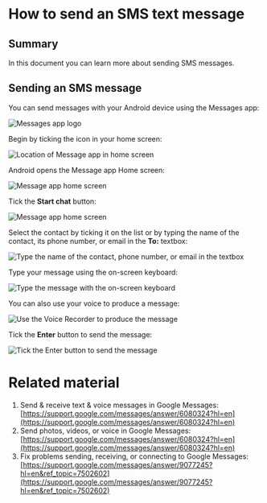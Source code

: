 # How to send an SMS text message

## Summary

In this document you can learn more about sending SMS messages.

## Sending an SMS message

You can send messages with your Android device using the Messages app:

![Messages app logo](/Messages%20app%20logo.png)

Begin by ticking the icon in your home screen:

![Location of Message app in home screen](/Home%20Screen-1.jpg)

Android opens the Message app Home screen:

![Message app home screen](/Message%20app%20--%20Home%20screen.jpg)

Tick the **Start chat** button:

![Message app home screen](/Message%20app%20--%20Home%20screen-1.jpg)

Select the contact by ticking it on the list or by typing the name of the contact, its phone number, or email in the **To:** textbox:

![Type the name of the contact, phone number, or email in the textbox](/Message%20app%20--%20Typing%20name%20of%20contact.jpg)

Type your message using the on-screen keyboard:

![Type the message with the on-screen keyboard](/Message%20app%20--%20Writing%20the%20SMS%20text%20message-1.jpg)

You can also use your voice to produce a message:

![Use the Voice Recorder to produce the message](/Message%20app%20--%20Writing%20the%20SMS%20text%20message-2.jpg)

Tick the **Enter** button to send the message:

![Tick the Enter button to send the message](/Message%20app%20--%20Sending%20the%20SMS%20text%20message-1.jpg)

# Related material

1. Send & receive text & voice messages in Google Messages: [https://support.google.com/messages/answer/6080324?hl=en](https://support.google.com/messages/answer/6080324?hl=en)
2. Send photos, videos, or voice in Google Messages: [https://support.google.com/messages/answer/6080324?hl=en](https://support.google.com/messages/answer/6080324?hl=en)
3. Fix problems sending, receiving, or connecting to Google Messages: [https://support.google.com/messages/answer/9077245?hl=en&ref_topic=7502602](https://support.google.com/messages/answer/9077245?hl=en&ref_topic=7502602)